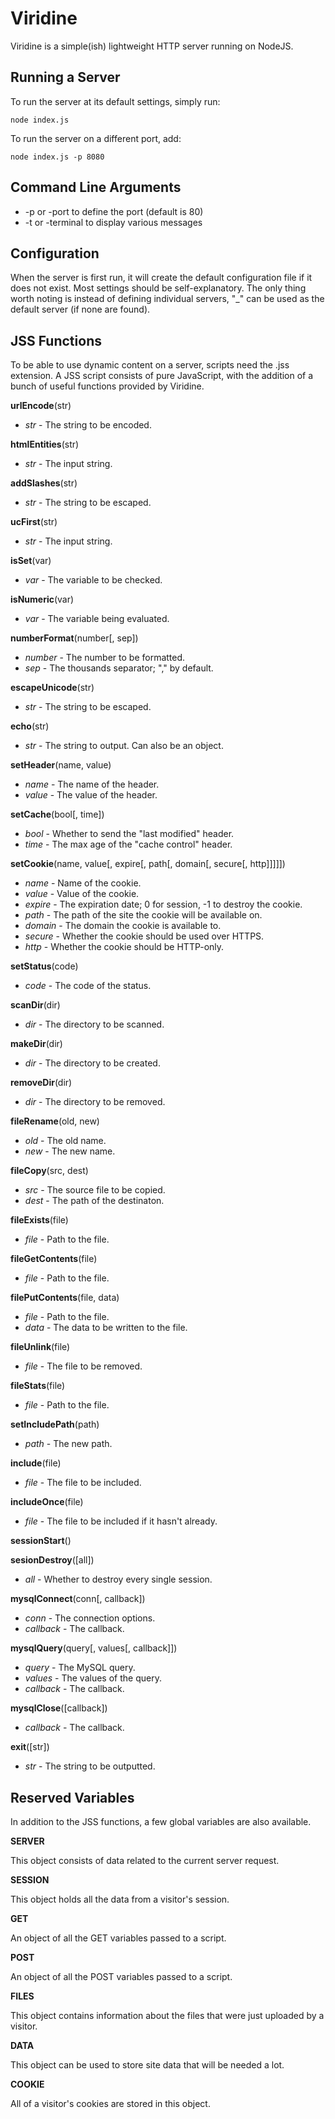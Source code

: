 # Viridine
Viridine is a simple(ish) lightweight HTTP server running on NodeJS.

## Running a Server
To run the server at its default settings, simply run:
```
node index.js
```
To run the server on a different port, add:
```
node index.js -p 8080
```

## Command Line Arguments
* -p or -port to define the port (default is 80)
* -t or -terminal to display various messages

## Configuration
When the server is first run, it will create the default configuration file if it does not exist. Most settings should be self-explanatory. The only thing worth noting is instead of defining individual servers, "_" can be used as the default server (if none are found).

## JSS Functions
To be able to use dynamic content on a server, scripts need the .jss extension. A JSS script consists of pure JavaScript, with the addition of a bunch of useful functions provided by Viridine.

**urlEncode**(str)
- *str* - The string to be encoded.

**htmlEntities**(str)
- *str* - The input string.

**addSlashes**(str)
- *str* - The string to be escaped.

**ucFirst**(str)
- *str* - The input string.

**isSet**(var)
- *var* - The variable to be checked.

**isNumeric**(var)
- *var* - The variable being evaluated.

**numberFormat**(number[, sep])
- *number* - The number to be formatted.
- *sep* - The thousands separator; "," by default.

**escapeUnicode**(str)
- *str* - The string to be escaped.

**echo**(str)
- *str* - The string to output. Can also be an object.

**setHeader**(name, value)
- *name* - The name of the header.
- *value* - The value of the header.

**setCache**(bool[, time])
- *bool* - Whether to send the "last modified" header.
- *time* - The max age of the "cache control" header.

**setCookie**(name, value[, expire[, path[, domain[, secure[, http]]]]])
- *name* - Name of the cookie.
- *value* - Value of the cookie.
- *expire* - The expiration date; 0 for session, -1 to destroy the cookie.
- *path* - The path of the site the cookie will be available on.
- *domain* - The domain the cookie is available to.
- *secure* - Whether the cookie should be used over HTTPS.
- *http* - Whether the cookie should be HTTP-only.

**setStatus**(code)
- *code* - The code of the status.

**scanDir**(dir)
- *dir* - The directory to be scanned.

**makeDir**(dir)
- *dir* - The directory to be created.

**removeDir**(dir)
- *dir* - The directory to be removed.

**fileRename**(old, new)
- *old* - The old name.
- *new* - The new name.

**fileCopy**(src, dest)
- *src* - The source file to be copied.
- *dest* - The path of the destinaton.

**fileExists**(file)
- *file* - Path to the file.

**fileGetContents**(file)
- *file* - Path to the file.

**filePutContents**(file, data)
- *file* - Path to the file.
- *data* - The data to be written to the file.

**fileUnlink**(file)
- *file* - The file to be removed.

**fileStats**(file)
- *file* - Path to the file.

**setIncludePath**(path)
- *path* - The new path.

**include**(file)
- *file* - The file to be included.

**includeOnce**(file)
- *file* - The file to be included if it hasn't already.

**sessionStart**()

**sesionDestroy**([all])
- *all* - Whether to destroy every single session.

**mysqlConnect**(conn[, callback])
- *conn* - The connection options.
- *callback* - The callback.

**mysqlQuery**(query[, values[, callback]])
- *query* - The MySQL query.
- *values* - The values of the query.
- *callback* - The callback.

**mysqlClose**([callback])
- *callback* - The callback.

**exit**([str])
- *str* - The string to be outputted.

## Reserved Variables
In addition to the JSS functions, a few global variables are also available.

**SERVER**

This object consists of data related to the current server request.

**SESSION**

This object holds all the data from a visitor's session.

**GET**

An object of all the GET variables passed to a script.

**POST**

An object of all the POST variables passed to a script.

**FILES**

This object contains information about the files that were just uploaded by a visitor.

**DATA**

This object can be used to store site data that will be needed a lot.

**COOKIE**

All of a visitor's cookies are stored in this object.